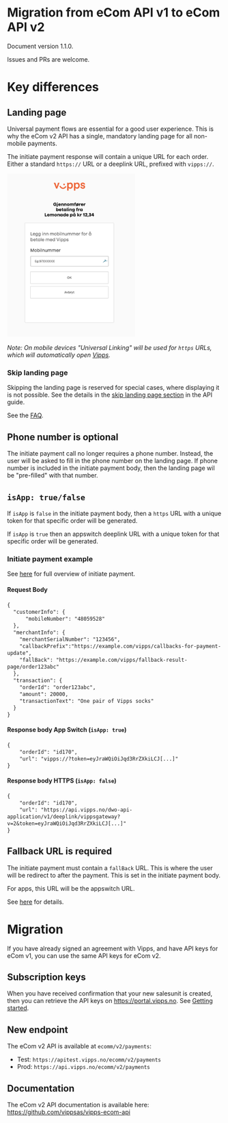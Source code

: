 # Migration from eCom API v1 to eCom API v2

Document version 1.1.0.

Issues and PRs are welcome.

# Key differences

## Landing page

Universal payment flows are essential for a good user experience. This is why the eCom v2 API has a single, mandatory landing page for all non-mobile payments.

The initiate payment response will contain a unique URL for each order. Either a standard `https://` URL or a deeplink URL, prefixed with `vipps://`.

<img src="images/landing-page.png" width="300">

*Note: On mobile devices "Universal Linking" will be used for `https` URLs, which will automatically open [Vipps](https://github.com/vippsas/vipps-ecom-api/blob/master/vipps-ecom-api.md#desktop-browsers-and-mobile-browsers).*

### Skip landing page

Skipping the landing page is reserved for special cases, where displaying it is not possible. 
See the details in the 
[skip landing page section](https://github.com/vippsas/vipps-ecom-api/blob/master/vipps-ecom-api.md#skip-landing-page)
in the API guide.

See the [FAQ](https://github.com/vippsas/vipps-psp-api/blob/master/vipps-psp-api-faq.md#is-it-possible-to-skip-the-landing-page).

## Phone number is optional

The initiate payment call no longer requires a phone number. Instead, the user will be asked to fill in the phone number on the landing page. If phone number is included in the initiate payment body, then the landing page wil be "pre-filled" with that number.

## `isApp: true/false`

If `isApp` is `false` in the initiate payment body, then a `https` URL with a unique token for that specific order will be generated.

If `isApp` is `true` then an appswitch deeplink URL with a unique token for that specific order will be generated.

### Initiate payment example

See [here](https://github.com/vippsas/vipps-ecom-api/blob/master/vipps-ecom-api.md#initiate-payment-flows) for full overview of initiate payment.

#### Request Body

```
{
  "customerInfo": {
      "mobileNumber": "48059528"
  },
  "merchantInfo": {
    "merchantSerialNumber": "123456",
    "callbackPrefix":"https://example.com/vipps/callbacks-for-payment-update",
    "fallBack": "https://example.com/vipps/fallback-result-page/order123abc"
  },
  "transaction": {
    "orderId": "order123abc",
    "amount": 20000,
    "transactionText": "One pair of Vipps socks"
  }
}
```

#### Response body App Switch (`isApp: true`)

```
{
    "orderId": "id170",
    "url": "vipps://?token=eyJraWQiOiJqd3RrZXkiLCJ[...]"
}
```

#### Response body HTTPS (`isApp: false`)

```
{
    "orderId": "id170",
    "url": "https://api.vipps.no/dwo-api-application/v1/deeplink/vippsgateway?v=2&token=eyJraWQiOiJqd3RrZXkiLCJ[...]"
}
```

## Fallback URL is required

The initiate payment must contain a `fallBack` URL. This is where the user will be redirect to after the payment. 
This is set in the initiate payment body.

For apps, this URL will be the appswitch URL.

See [here](https://github.com/vippsas/vipps-ecom-api/blob/master/vipps-ecom-api.md#url-validation) for details.

# Migration

If you have already signed an agreement with Vipps, and have API keys for eCom v1, you can use the same API keys
for eCom v2. 

## Subscription keys

When you have received confirmation that your new salesunit is created, then you can retrieve the API keys on https://portal.vipps.no. See [Getting started](https://github.com/vippsas/vipps-developers/blob/master/vipps-getting-started.md).

## New endpoint

The eCom v2 API is available at ```ecomm/v2/payments```:

* Test: ```https://apitest.vipps.no/ecomm/v2/payments```
* Prod: ```https://api.vipps.no/ecomm/v2/payments```

## Documentation

The eCom v2 API documentation is available here: https://github.com/vippsas/vipps-ecom-api
